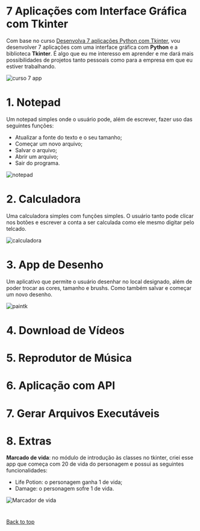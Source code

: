 # 7 Aplicações com Interface Gráfica com Tkinter

Com base no curso [Desenvolva 7 aplicações Python com Tkinter](https://www.udemy.com/course/desenvolva-7-aplicacoes-python-do-zero-a-publicacao/), vou desenvolver 7 aplicações com uma interface gráfica com **Python** e a biblioteca **Tkinter**. É algo que eu me interesso em aprender e me dará mais possibilidades de projetos tanto pessoais como para a empresa em que eu estiver trabalhando.

![curso 7 app](https://user-images.githubusercontent.com/97196457/170774757-a75c038c-46d8-4d1d-a5c9-7b4bdd4114e7.png)

# 1. Notepad

Um notepad simples onde o usuário pode, além de escrever, fazer uso das seguintes funções:
- Atualizar a fonte do texto e o seu tamanho;
- Começar um novo arquivo;
- Salvar o arquivo;
- Abrir um arquivo;
- Sair do programa.

![notepad](https://user-images.githubusercontent.com/97196457/170774521-e593524d-d931-46ae-b4bd-4544b1d642e9.png)

# 2. Calculadora

Uma calculadora simples com funções simples. O usuário tanto pode clicar nos botões e escrever a conta a ser calculada como ele mesmo digitar pelo telcado.

![calculadora](https://user-images.githubusercontent.com/97196457/170888664-5b9d3c5b-fda8-433d-bd84-75ac97f755b1.png)

# 3. App de Desenho

Um aplicativo que permite o usuário desenhar no local designado, além de poder trocar as cores, tamanho e brushs. Como também salvar e começar um novo desenho.

![paintk](https://user-images.githubusercontent.com/97196457/171485292-5afc8cba-952e-4ac2-abe9-d5b0d3b99b09.png)

# 4. Download de Vídeos

# 5. Reprodutor de Música

# 6. Aplicação com API

# 7. Gerar Arquivos Executáveis

# 8. Extras

**Marcado de vida**: no módulo de introdução às classes no tkinter, criei esse app que começa com 20 de vida do personagem e possui as seguintes funcionalidades:
- Life Potion: o personagem ganha 1 de vida;
- Damage: o personagem sofre 1 de vida.

![Marcador de vida](https://user-images.githubusercontent.com/97196457/170773847-cdd6d041-85d7-42a7-bd4b-b916325a8c73.png)

#

<a href="#top">Back to top</a>
